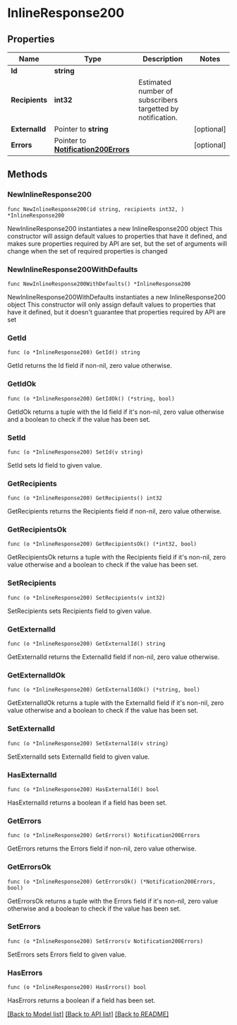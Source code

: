# InlineResponse200

## Properties

Name | Type | Description | Notes
------------ | ------------- | ------------- | -------------
**Id** | **string** |  | 
**Recipients** | **int32** | Estimated number of subscribers targetted by notification. | 
**ExternalId** | Pointer to **string** |  | [optional] 
**Errors** | Pointer to [**Notification200Errors**](Notification200Errors.md) |  | [optional] 

## Methods

### NewInlineResponse200

`func NewInlineResponse200(id string, recipients int32, ) *InlineResponse200`

NewInlineResponse200 instantiates a new InlineResponse200 object
This constructor will assign default values to properties that have it defined,
and makes sure properties required by API are set, but the set of arguments
will change when the set of required properties is changed

### NewInlineResponse200WithDefaults

`func NewInlineResponse200WithDefaults() *InlineResponse200`

NewInlineResponse200WithDefaults instantiates a new InlineResponse200 object
This constructor will only assign default values to properties that have it defined,
but it doesn't guarantee that properties required by API are set

### GetId

`func (o *InlineResponse200) GetId() string`

GetId returns the Id field if non-nil, zero value otherwise.

### GetIdOk

`func (o *InlineResponse200) GetIdOk() (*string, bool)`

GetIdOk returns a tuple with the Id field if it's non-nil, zero value otherwise
and a boolean to check if the value has been set.

### SetId

`func (o *InlineResponse200) SetId(v string)`

SetId sets Id field to given value.


### GetRecipients

`func (o *InlineResponse200) GetRecipients() int32`

GetRecipients returns the Recipients field if non-nil, zero value otherwise.

### GetRecipientsOk

`func (o *InlineResponse200) GetRecipientsOk() (*int32, bool)`

GetRecipientsOk returns a tuple with the Recipients field if it's non-nil, zero value otherwise
and a boolean to check if the value has been set.

### SetRecipients

`func (o *InlineResponse200) SetRecipients(v int32)`

SetRecipients sets Recipients field to given value.


### GetExternalId

`func (o *InlineResponse200) GetExternalId() string`

GetExternalId returns the ExternalId field if non-nil, zero value otherwise.

### GetExternalIdOk

`func (o *InlineResponse200) GetExternalIdOk() (*string, bool)`

GetExternalIdOk returns a tuple with the ExternalId field if it's non-nil, zero value otherwise
and a boolean to check if the value has been set.

### SetExternalId

`func (o *InlineResponse200) SetExternalId(v string)`

SetExternalId sets ExternalId field to given value.

### HasExternalId

`func (o *InlineResponse200) HasExternalId() bool`

HasExternalId returns a boolean if a field has been set.

### GetErrors

`func (o *InlineResponse200) GetErrors() Notification200Errors`

GetErrors returns the Errors field if non-nil, zero value otherwise.

### GetErrorsOk

`func (o *InlineResponse200) GetErrorsOk() (*Notification200Errors, bool)`

GetErrorsOk returns a tuple with the Errors field if it's non-nil, zero value otherwise
and a boolean to check if the value has been set.

### SetErrors

`func (o *InlineResponse200) SetErrors(v Notification200Errors)`

SetErrors sets Errors field to given value.

### HasErrors

`func (o *InlineResponse200) HasErrors() bool`

HasErrors returns a boolean if a field has been set.


[[Back to Model list]](../README.md#documentation-for-models) [[Back to API list]](../README.md#documentation-for-api-endpoints) [[Back to README]](../README.md)


